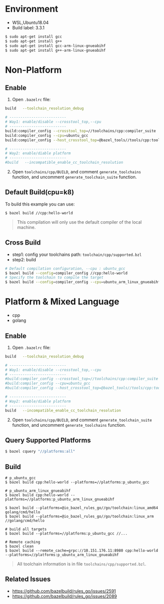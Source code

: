 # Environment

- WSL,Ubuntu18.04
- Build label: 3.3.1

```bash
$ sudo apt-get install gcc
$ sudo apt-get install g++
$ sudo apt-get install gcc-arm-linux-gnueabihf
$ sudo apt-get install g++-arm-linux-gnueabihf
```

# Non-Platform

## Enable

1. Open `.bazelrc` file:

```bash
build   --toolchain_resolution_debug

# --------------------------
# Way1: enable/disable --crosstool_top,--cpu
# --------------------------
build:compiler_config --crosstool_top=//toolchains/cpp:compiler_suite
build:compiler_config --cpu=ubuntu_gcc
build:compiler_config --host_crosstool_top=@bazel_tools//tools/cpp:toolchain

# --------------------------
# Way2: enable/diable platform
# --------------------------
#build   --incompatible_enable_cc_toolchain_resolution
```

2. Open `toolchains/cpp/BUILD`, and comment `generate_toolchains` function, and uncomment `generate_toolchain_suite` function.

## Default Build(cpu=k8)

To build this example you can use:

```
$ bazel build //cpp:hello-world
```

> This compilation will only use the default compiler of the local machine.

## Cross Build

- step1: config your toolchains path: `toolchain/cpp/supported.bzl`
- step2: build

```bash
# Default compilation configuration, --cpu : ubuntu_gcc
$ bazel build --config=compiler_config //cpp:hello-world
# Specify the toolchain to compile the target
$ bazel build --config=compiler_config --cpu=ubuntu_arm_linux_gnueabihf //cpp:hello-world
```

# Platform & Mixed Language

- cpp
- golang

## Enable

1. Open `.bazelrc` file:

```bash
build   --toolchain_resolution_debug

# --------------------------
# Way1: enable/disable --crosstool_top,--cpu
# --------------------------
#build:compiler_config --crosstool_top=//toolchains/cpp:compiler_suite
#build:compiler_config --cpu=ubuntu_gcc
#build:compiler_config --host_crosstool_top=@bazel_tools//tools/cpp:toolchain

# --------------------------
# Way2: enable/diable platform
# --------------------------
build   --incompatible_enable_cc_toolchain_resolution
```

2. Open `toolchains/cpp/BUILD`, and comment `generate_toolchain_suite` function, and uncomment `generate_toolchains` function.

## Query Supported Platforms

```bash
$ bazel cquery "//platforms:all"
```

## Build

```
# p_ubuntu_gcc
$ bazel build cpp:hello-world --platforms=//platforms:p_ubuntu_gcc

# p_ubuntu_arm_linux_gnueabihf
$ bazel build cpp:hello-world --platforms=//platforms:p_ubuntu_arm_linux_gnueabihf

$ bazel build --platforms=@io_bazel_rules_go//go/toolchain:linux_amd64 golang/cmd/hello
$ bazel build --platforms=@io_bazel_rules_go//go/toolchain:linux_arm //golang/cmd/hello

# build all targets
$ bazel build --platforms=//platforms:p_ubuntu_gcc //...

# Remote caching
$ bazel clean
$ bazel build --remote_cache=grpc://10.151.176.11:8980 cpp:hello-world --platforms=//platforms:p_ubuntu_arm_linux_gnueabihf
```

> All toolchain information is in file `toolchains/cpp/supported.bzl`.

## Related Issues

- https://github.com/bazelbuild/rules_go/issues/2591
- https://github.com/bazelbuild/rules_go/issues/2089
